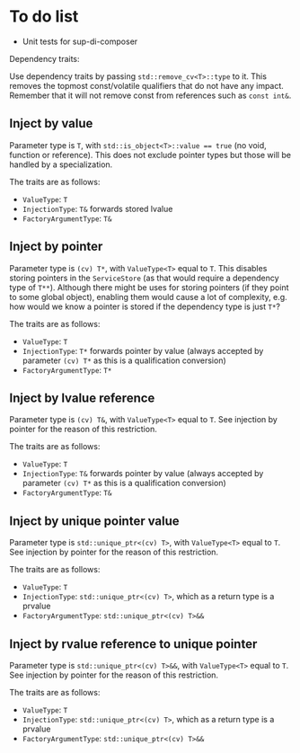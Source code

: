 # To do list

* Unit tests for sup-di-composer

Dependency traits:

Use dependency traits by passing `std::remove_cv<T>::type` to it. This removes the topmost const/volatile qualifiers that do not have any impact. Remember that it will not remove const from references such as `const int&`.

## Inject by value

Parameter type is `T`, with `std::is_object<T>::value == true` (no void, function or reference). This does not exclude pointer types but those will be handled by a specialization.

The traits are as follows:

* `ValueType`: `T`
* `InjectionType`: `T&` forwards stored lvalue
* `FactoryArgumentType`: `T&`

## Inject by pointer

Parameter type is `(cv) T*`, with `ValueType<T>` equal to `T`. This disables storing pointers in the `ServiceStore` (as that would require a dependency type of `T**`). Although there might be uses for storing pointers (if they point to some global object), enabling them would cause a lot of complexity, e.g. how would we know a pointer is stored if the dependency type is just `T*`?

The traits are as follows:

* `ValueType`: `T`
* `InjectionType`: `T*` forwards pointer by value (always accepted by parameter `(cv) T*` as this is a qualification conversion)
* `FactoryArgumentType`: `T*`

## Inject by lvalue reference

Parameter type is `(cv) T&`, with `ValueType<T>` equal to `T`. See injection by pointer for the reason of this restriction.

The traits are as follows:

* `ValueType`: `T`
* `InjectionType`: `T&` forwards pointer by value (always accepted by parameter `(cv) T*` as this is a qualification conversion)
* `FactoryArgumentType`: `T&`

## Inject by unique pointer value

Parameter type is `std::unique_ptr<(cv) T>`, with `ValueType<T>` equal to `T`. See injection by pointer for the reason of this restriction.

The traits are as follows:

* `ValueType`: `T`
* `InjectionType`: `std::unique_ptr<(cv) T>`, which as a return type is a prvalue
* `FactoryArgumentType`: `std::unique_ptr<(cv) T>&&`

## Inject by rvalue reference to unique pointer

Parameter type is `std::unique_ptr<(cv) T>&&`, with `ValueType<T>` equal to `T`. See injection by pointer for the reason of this restriction.

The traits are as follows:

* `ValueType`: `T`
* `InjectionType`: `std::unique_ptr<(cv) T>`, which as a return type is a prvalue
* `FactoryArgumentType`: `std::unique_ptr<(cv) T>&&`
